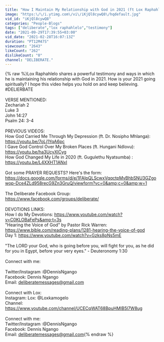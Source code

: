 ```yaml
---
title: "How I Maintain My Relationship with God in 2021 (ft Lox Raphahlelo) | Testimony | #DELIBERATE"
image: "https:\/\/i.ytimg.com\/vi\/iKjQl8cywQ8\/hqdefault.jpg"
vid_id: "iKjQl8cywQ8"
categories: "People-Blogs"
tags: ["deliberate","lox raphahlelo","testimony"]
date: "2021-09-29T17:39:55+03:00"
vid_date: "2021-02-28T16:07:13Z"
duration: "PT12M47S"
viewcount: "2643"
likeCount: "262"
dislikeCount: "0"
channel: "DELIBERATE."
---
```

{% raw %}Lox Raphahlelo shares a powerful testimony and ways in which he is maintaining his relationship with God in 2021. How is your 2021 going spiritually? I hope this video helps you hold on and keep believing. #DELIERBATE<br /><br />VERSE MENTIONED:<br />Zechariah 2<br />Luke 3<br />John 14:27<br />Psalm 24: 3-4<br /><br />PREVIOUS VIDEOS:<br />How God Carried Me Through My Depression (ft. Dr. Nosipho Mhlanga): <a rel="nofollow" target="blank" href="https://youtu.be/7oLj1YqA6pc">https://youtu.be/7oLj1YqA6pc</a><br />I Gave God Control Over My Broken Places (ft. Hungani Ndlovu): <a rel="nofollow" target="blank" href="https://youtu.be/ha3UcyXlCyg">https://youtu.be/ha3UcyXlCyg</a><br />How God Changed My Life in 2020 (ft. Gugulethu Nyatsumba) : <a rel="nofollow" target="blank" href="https://youtu.be/L4XXHT1ANxI">https://youtu.be/L4XXHT1ANxI</a> <br /><br />Got some PRAYER REQUESTS? Here's the form: <a rel="nofollow" target="blank" href="https://docs.google.com/forms/d/e/1FAIpQLScwxVqqctpMvBhbSNU3GZgowop-Dce4ZLd958recG9Zn3GruQ/viewform?vc=0&amp;c=0&amp;w=1">https://docs.google.com/forms/d/e/1FAIpQLScwxVqqctpMvBhbSNU3GZgowop-Dce4ZLd958recG9Zn3GruQ/viewform?vc=0&amp;c=0&amp;w=1</a> <br /><br />The Deliberate Facebook Group: <a rel="nofollow" target="blank" href="https://www.facebook.com/groups/deliberate/">https://www.facebook.com/groups/deliberate/</a><br /><br />DEVOTIONS LINKS:<br />How I do My Devotions: <a rel="nofollow" target="blank" href="https://www.youtube.com/watch?v=C0KLOBaFePs&amp;t=3s">https://www.youtube.com/watch?v=C0KLOBaFePs&amp;t=3s</a><br />&quot;Hearing the Voice of God&quot; by Pastor Rick Warren: <a rel="nofollow" target="blank" href="https://www.bible.com/reading-plans/1281-hearing-the-voice-of-god">https://www.bible.com/reading-plans/1281-hearing-the-voice-of-god</a> <br />Day 1: <a rel="nofollow" target="blank" href="https://www.youtube.com/watch?v=Gzks8pNs5mE">https://www.youtube.com/watch?v=Gzks8pNs5mE</a><br /><br />&quot;The LORD your God, who is going before you, will fight for you, as he did for you in Egypt, before your very eyes.&quot; - Deuteronomy 1:30<br /><br />Connect with me: <br /><br />Twitter/Instagram :@DennisNgango <br />Facebook: Dennis Ngango <br />Email: deliberatemessages@gmail.com<br /><br />Connect with Lox:<br />Instagram: Lox: @Loxkamogelo<br />Channel: <a rel="nofollow" target="blank" href="https://www.youtube.com/channel/UCECqWAT68BpuHMIB5l7W8ug">https://www.youtube.com/channel/UCECqWAT68BpuHMIB5l7W8ug</a><br /><br />Connect with me:<br />Twitter/Instagram :@DennisNgango <br />Facebook: Dennis Ngango <br />Email: deliberatemessages@gmail.com{% endraw %}
